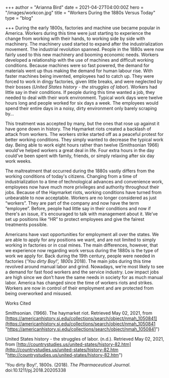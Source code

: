 +++
author = "Arianna Bird"
date = 2021-04-27T04:00:00Z
hero = "/images/workcon.jpg"
title = "Workers During the 1880s Versus Today"
type = "blog"

+++
During the early 1800s, factories and machine use became popular in America. Workers during this time were just starting to experience the change from working with their hands, to working side by side with machinery. The machinery used started to expand after the industrialization movement. The industrial revolution spanned. People in the 1880s were now fairly used to this new machinery and booming economic needs. Workers developed a relationship with the use of machines and difficult working conditions. Because machines were so fast powered, the demand for materials went up thus making the demand for human labour rise. With faster machines being invented, employees had to catch up. They were forced to work in dingy factories, given little breaks, and were neglected by their bosses (_United States history - the struggles of labor_). Workers had little say in their conditions. If people during this time wanted a job, they needed to deal with their work environment. Typical work days were twelve hours long and people worked for six days a week. The employees would spend their entire days in a noisy, dirty environment only barely scraping by…

This treatment was accepted by many, but the ones that rose up against it have gone down in history. The Haymarket riots created a backlash of attack from workers. The workers strike started off as a peaceful protest for better working conditions. They simply wanted to decrease the typical work day. Being able to work eight hours rather than twelve (Smithsonian 1966) would’ve helped workers a great deal in life. Four extra hours in the day could’ve been spent with family, friends, or simply relaxing after six day work weeks.

The maltreatment that occurred during the 1880s vastly differs from the working conditions of today's citizens. Changing from a time of industrialization to a time of technological advances and convenience work, employees now have much more privileges and authority throughout their jobs. Because of the Haymarket riots, working conditions have turned from unbearable to now acceptable. Workers are no longer considered as just “workers”. They are part of the company and now have the term “employee”. Before, people had little say in their conditions and now if there's an issue, it's encouraged to talk with management about it. We’ve set up positions like “HR” to protect employees and give the fairest treatments possible.

Americans have vast opportunities for employment all over the states. We are able to apply for any positions we want, and are not limited to simply working in factories or in coal mines. The main differences, however, that we experience now regarding work versus during the 1880s is the type of work we apply for. Back during the 19th century, people were needed in factories (_'You dirty Boy!', 1800s_ 2018). The main jobs during this time revolved around manual labor and grind. Nowadays, we’re most likely to see a demand for fast food workers and the service industry. Low impact jobs are high since we don’t have the same needs in society for as much manual labor. America has changed since the time of workers riots and strikes. Workers are now in control of their employment and are protected from being overworked and misused.

Works Cited

Smithsonian. (1966). The haymarket riot. Retrieved May 02, 2021, from [https://americanhistory.si.edu/collections/search/object/nmah_1050841](https://americanhistory.si.edu/collections/search/object/nmah_1050841 "https://americanhistory.si.edu/collections/search/object/nmah_1050841")

United States history - the struggles of labor. (n.d.). Retrieved May 02, 2021, from [http://countrystudies.us/united-states/history-82.htm](http://countrystudies.us/united-states/history-82.htm "http://countrystudies.us/united-states/history-82.htm")

'You dirty Boy!', 1800s. (2018). _The Pharmaceutical Journal_. doi:10.1211/pj.2018.20205338